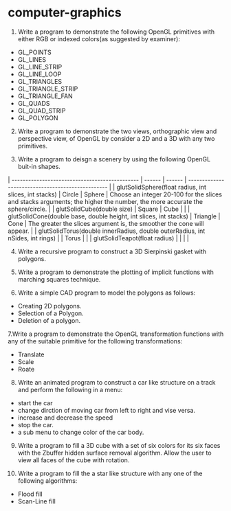 # computer-graphics
1. Write a program to demonstrate the following OpenGL primitives with either RGB or indexed colors(as suggested by examiner):
- GL_POINTS
- GL_LINES 
- GL_LINE_STRIP 
- GL_LINE_LOOP
- GL_TRIANGLES 
- GL_TRIANGLE_STRIP
- GL_TRIANGLE_FAN
- GL_QUADS 
- GL_QUAD_STRIP
- GL_POLYGON 

2. Write a program to demonstrate the two views, orthographic view and perspective view, of OpenGL by consider a 2D and a 3D with any two primitives.

3. Write a program to deisgn a scenery by using the following OpenGL buit-in shapes.

| ---------------------------------------------- | ------ | ------ | ------------------------------------------------- |
| glutSolidSphere(float radius, int slices, int stacks) | Circle | Sphere | Choose an integer 20-100 for the slices and stacks arguments; the higher the number, the more accurate the sphere/circle. |
| glutSolidCube(double size) | Square | Cube | |
| glutSolidCone(double base, double height, int slices, int stacks) | Triangle | Cone | The greater the slices argument is, the smoother the cone will appear. |
| glutSolidTorus(double innerRadius, double outerRadius, int nSides, int rings) |  | Torus | |
| glutSolidTeapot(float radius) | | | |

4. Write a recursive program to construct a 3D Sierpinski gasket with polygons.

5. Write a program to demonstrate the plotting of implicit functions with marching squares technique.

6. Write a simple CAD program to model the polygons as follows:
* Creating 2D polygons.
* Selection of a Polygon.
* Deletion of a polygon.

7.Write a program to demonstrate the OpenGL transformation functions with any of the suitable primitive for the following transformations:
* Translate
* Scale
* Roate

8. Write an animated program to construct a car like structure on a track and perform the following in a menu:
* start the car
* change dirction of moving car from left to right and vise versa.
* increase and decrease the speed
* stop the car.
* a sub menu to change color of the car body.

9. Write a program to fill a 3D cube with a set of six colors for its six faces with the Zbuffer hidden surface removal algorithm. Allow the user to view all faces of the cube with rotation.

10. Write a program to fill the a star like structure with any one of the following algorithms:
* Flood fill
* Scan-Line fill
